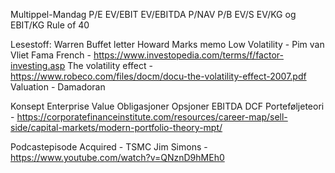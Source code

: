 Multippel-Mandag
P/E
EV/EBIT
EV/EBITDA
P/NAV
P/B
EV/S
EV/KG og EBIT/KG
Rule of 40

Lesestoff:
Warren Buffet letter
Howard Marks memo
Low Volatility - Pim van Vliet
Fama French - https://www.investopedia.com/terms/f/factor-investing.asp
The volatility effect - https://www.robeco.com/files/docm/docu-the-volatility-effect-2007.pdf
Valuation - Damadoran

Konsept
Enterprise Value
Obligasjoner
Opsjoner
EBITDA
DCF
Porteføljeteori - https://corporatefinanceinstitute.com/resources/career-map/sell-side/capital-markets/modern-portfolio-theory-mpt/


Podcastepisode
Acquired - TSMC
Jim Simons - https://www.youtube.com/watch?v=QNznD9hMEh0

